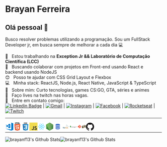 # Brayan Ferreira

## Olá pessoal 👋
Busco resolver problemas utilizando a programação.
Sou um FullStack Developer jr, em busca sempre de melhorar a cada dia :computer:

 :rocket:  &nbsp; Estou trabalhando na **Exception Jr && Laboratório de Computação Científica (LCC)**
 <br/> :black_heart: &nbsp; Buscando colaborar com projetos em Front-end usando React e backend usando NodeJS
 <br/> :blush: &nbsp; Posso te ajudar com CSS Grid Layout e Flexbox
 <br/> :computer: &nbsp; Minha stack: ReactJS, Node.js, React Native, JavaScript & TypeScript
 <br/> 💬  &nbsp; Sobre mim: Curto tecnologias, games CS:GO, GTA, séries e animes
 <br/> 💬  &nbsp; Faço lives na twitch nas horas vagas.
 <br/> :email: &nbsp; Entre em contato comigo: 
 <br/>
[![Linkedin Badge](https://img.shields.io/badge/-Brayan_Ferreira-blue?style=flat-square&logo=Linkedin&logoColor=white&link=https://https://www.linkedin.com/in/brayan-amf/)](https://www.linkedin.com/in/brayan-amf/)
| 
[![Gmail](https://img.shields.io/badge/Gmail-brayan.amf@gmail.com-gray?labelColor=darkred&style=plastic&logo=gmail&logoColor=white&link=mailto:brayan.amf@gmail.com)](mailto:brayan.amf@gmail.com)
|
[![Instagram](https://img.shields.io/badge/Instagram-brayan_amf-gray?labelColor=orange&style=plastic&logo=instagram&logoColor=white&link=https://www.instagram.com/brayan_amf)](https://www.instagram.com/brayan_amf)
|
[![Facebook](https://img.shields.io/badge/Facebook-darkblue?style=plastic&logo=facebook&logoColor=white&link=https://www.facebook.com/brayan.amf/)](https://www.facebook.com/brayan.amf/)
|
[![Rocketseat](https://img.shields.io/badge/Rocketseat-purple?style=plastic&link=https://app.rocketseat.com.br/me/brayan-amf)](https://app.rocketseat.com.br/me/brayan-amf)
|
[![Twitch](https://img.shields.io/badge/Twitch-purple?style=plastic&logo=twitch&logoColor=white&link=https://www.twitch.tv/brayanf13)](https://www.twitch.tv/brayanf13)


---

<img align="left" alt="Visual Studio Code" width="26px" src="https://raw.githubusercontent.com/github/explore/80688e429a7d4ef2fca1e82350fe8e3517d3494d/topics/visual-studio-code/visual-studio-code.png" />
<img align="left" alt="HTML5" width="26px" src="https://raw.githubusercontent.com/github/explore/80688e429a7d4ef2fca1e82350fe8e3517d3494d/topics/html/html.png" />
<img align="left" alt="CSS3" width="26px" src="https://raw.githubusercontent.com/github/explore/80688e429a7d4ef2fca1e82350fe8e3517d3494d/topics/css/css.png" />
<img align="left" alt="JavaScript" width="26px" src="https://raw.githubusercontent.com/github/explore/80688e429a7d4ef2fca1e82350fe8e3517d3494d/topics/javascript/javascript.png" />
<img align="left" alt="React" width="26px" src="https://raw.githubusercontent.com/github/explore/80688e429a7d4ef2fca1e82350fe8e3517d3494d/topics/react/react.png" />
<img align="left" alt="Node.js" width="26px" src="https://raw.githubusercontent.com/github/explore/80688e429a7d4ef2fca1e82350fe8e3517d3494d/topics/nodejs/nodejs.png" />
<img align="left" alt="SQL" width="26px" src="https://raw.githubusercontent.com/github/explore/80688e429a7d4ef2fca1e82350fe8e3517d3494d/topics/sql/sql.png" />
<img align="left" alt="MySQL" width="26px" src="https://raw.githubusercontent.com/github/explore/80688e429a7d4ef2fca1e82350fe8e3517d3494d/topics/mysql/mysql.png" />
<img align="left" alt="MongoDB" width="26px" src="https://raw.githubusercontent.com/github/explore/80688e429a7d4ef2fca1e82350fe8e3517d3494d/topics/mongodb/mongodb.png" />
<img align="left" alt="Git" width="26px" src="https://raw.githubusercontent.com/github/explore/80688e429a7d4ef2fca1e82350fe8e3517d3494d/topics/git/git.png" />
<img align="left" alt="GitHub" width="26px" src="https://raw.githubusercontent.com/github/explore/78df643247d429f6cc873026c0622819ad797942/topics/github/github.png" />
<br/ >

---
<img align="left" alt="brayanf13's Github Stats" src="https://github-readme-stats.vercel.app/api/top-langs/?username=brayanf13&theme=dark" />
<img align="left" alt="brayanf13's Github Stats" src="https://github-readme-stats.vercel.app/api?username=brayanf13&show_icons=true&hide_border=true&theme=dark" />


